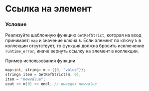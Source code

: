 # Ссылка на элемент

### Условие

Реализуйте шаблонную функцию `GetRefStrict`, которая на вход принимает: `map` и значение ключа `k`. Если элемент по ключу `k` в коллекции отсутствует, то функция должна бросить исключение `runtime_error`, иначе вернуть ссылку на элемент в коллекции.

Пример использования функции

```c++
map<int, string> m = {{0, "value"}};
string& item = GetRefStrict(m, 0);
item = "newvalue";
cout << m[0] << endl; // выведет newvalue
```